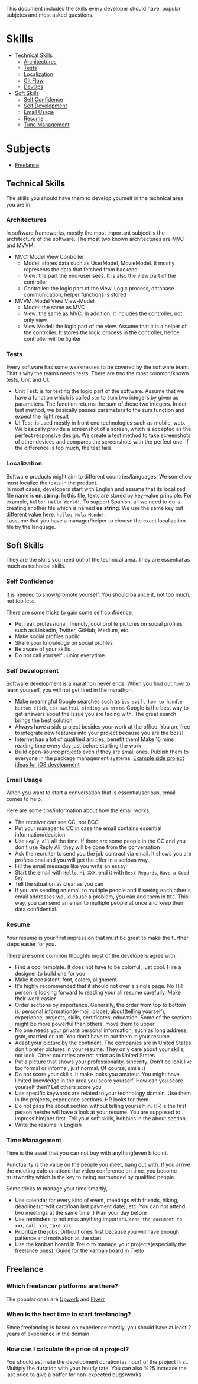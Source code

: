 This document includes the skills every developer should have, popular subjetcs and most asked questions.  

# Skills

- [Technical Skills](#technical-skills)
  - [Architectures](#architectures)
  - [Tests](#tests)
  - [Localization](#localization)
  - [Git Flow](#git-flow)
  - [DevOps](#devops)
- [Soft Skills](#soft-skills)
  - [Self Confidence](#self-confidence)
  - [Self Development](#self-development)
  - [Email Usage](#email-usage)
  - [Resume](#resume)
  - [Time Management](#time-management)
  
# Subjects
- [Freelance](#freelance)
  
## Technical Skills
The skills you should have them to develop yourself in the technical area you are in.

### Architectures
In software frameworks, mostly the most important subject is the architecture of the software. The most two known architectures are MVC and MVVM.

- MVC: Model View Controller
  - Model: stores data such as UserModel, MovieModel. It mostly represents the data that fetched from backend
  - View: the part the end-user sees. It is also the view part of the controller
  - Controller: the logic part of the view. Logic process, database communication, helper functions is stored
- MVVM: Model View View-Model
  - Model: the same as MVC
  - View: the same as MVC. In addition, it includes the controller, not only view
  - View Model: the logic part of the view. Assume that it is a helper of the controller. It stores the logic process in the controller, hence controller will be lighter

### Tests
Every software has some weaknesses to be covered by the software team. That's why the teams needs tests. There are two the most common/known tests, Unit and UI.

- Unit Test: is for testing the logic part of the software. Assume that we have a function which is called `sum` to sum two integers by given as parameters. The function returns the sum of these two integers. In our test method, we basically passes parameters to the sum function and expect the right result 
- UI Test: is used mostly in front end technologies such as mobile, web. We basically provide a screenshot of a screen, which is accepted as the perfect responsive design. We create a test method to take screenshots of other devices and compares the screenshots with the perfect one. If the difference is too much, the test fails

### Localization
Software products might aim to different countries/languages. We somehow must localize the texts in the product.  
In most cases, developers start with English and assume that its localized file name is **en.string**. In this file, texts are stored by key-value principle. For example, `hello: Hello World!`. To support Spanish, all we need to do is creating another file which is named **es.string**. We use the same key but different value here. `hello: Hola Mundo!`.  
I assume that you have a manager/helper to choose the exact localization file by the language.

## Soft Skills
They are the skills you need out of the technical area. They are essential as much as technical skills.
  
### Self Confidence
It is needed to show/promote yourself. You should balance it, not too much, not too less.  

There are some tricks to gain some self confidence,
- Put real, professional, friendly, cool profile pictures on social profiles such as Linkedin, Twitter, GitHub, Medium, etc.
- Make social profiles public
- Share your knowledge on social profiles
- Be aware of your skills
- Do not call yourself Junior everytime

### Self Development
Software development is a marathon never ends. When you find out how to learn yourself, you will not get tired in the marathon.

- Make meaningful Google searches such as `ios swift how to handle button click`, `ios swiftui binding vs state`. Google is the best way to get answers about the issue you are facing with. The great search brings the best solution
- Always have a side project besides your work at the office. You are free to integrate new features into your project because you are the boss!
- Internet has a lot of qualified articles, benefit them! Make 15 mins reading time every day just before starting the work
- Build open-source projects even if they are small ones. Publish them to everyone in the package management systems. [Example side project ideas for iOS development](https://github.com/demirciy/ExampleProjectIdeas)

### Email Usage
When you want to start a conversation that is essential/serious, email comes to help.

Here are some tips/information about how the email works,
- The receiver can see CC, not BCC
- Put your manager to CC in case the email contains essential information/decision
- Use `Reply All` all the time. If there are some people in the CC and you don't use Reply All, they will be gone from the conversation
- Ask the recruiter to send you the job contract via email. It shows you are professional and you will get the offer in a serious way.
- Fill the email message like you write an essay
- Start the email with `Hello`, `Hi XXX`, end it with `Best Regards`, `Have a Good Day`
- Tell the situation as clear as you can
- If you are sending an email to multiple people and if seeing each other's email addresses would cause a problem, you can add them in `BCC`. This way, you can send an email to multiple people at once and keep their data confidential.

### Resume
Your resume is your first impression that must be great to make the further steps easier for you.

There are some common thoughts most of the developers agree with,
- Find a cool template. It does not have to be colorful, just cool. Hire a designer to build one for you
- Make it consistent, font, colors, alignment
- It's highly recommended that it should not over a single page. No HR person is looking forward to reading your all resume carefully. Make their work easier
- Order sections by importance. Generally, the order from top to bottom is, personal information(e-mail, place), about(telling yourself), experience, projects, skills, certificates, education. Some of the sections might be more powerful than others, move them to upper
- No one needs your private personal information, such as long address, gsm, married or not. You don't have to put them in your resume
- Adapt your picture by the continent. The companies are in United States don't prefer pictures in your resume. They only care about your skills, not look. Other countries are not strict as in United States
- Put a picture that shows your professionality, sincerity. Don't be look like too formal or informal, just normal. Of course, smile :)
- Do not score your skills. It make looks you amateur. You might have limited knowledge in the area you score yourself. How can you score yourself then? Let others score you
- Use specific keywords are related to your technology domain. Use them in the projects, experience sections. HR looks for them
- Do not pass the about section without telling yourself in. HR is the first person he/she will have a look at your resume. You are supposed to impress him/her first. Tell your soft skills, hobbies in the about section.
- Write the resume in English

### Time Management
Time is the asset that you can not buy with anything(even bitcoin).

Punctuality is the value on the people you meet, hang out with. If you arrive the meeting cafe or attend the video conference on time, you become trustworthy which is the key to being surrounded by qualified people.

Some tricks to manage your time smartly,
- Use calendar for every kind of event, meetings with friends, hiking, deadlines(credit card/loan last payment date), etc. You can not attend two meetings at the same time :) Plan your day before
- Use reminders to not miss anything important. `send the document to xxx`, `call xxx`, `take xxx`
- Prioritize the jobs. Difficult ones first because you will have enough patience and motivation at the start
- Use the kanban board in Trello to manage your projects(especially the freelance ones). [Guide for the kanban board in Trello](https://getnave.com/blog/trello-kanban-boards/)

## Freelance
### Which freelancer platforms are there?
The popular ones are [Upwork](https://www.upwork.com) and [Fiverr](https://www.fiverr.com)
### When is the best time to start freelancing?
Since freelancing is based on experience mostly, you should have at least 2 years of experience in the domain
### How can I calculate the price of a project?
You should estimate the development duration(as hour) of the project first. Multiply the duration with your hourly rate. You can also %25 increase the last price to give a buffer for non-expected bugs/works
